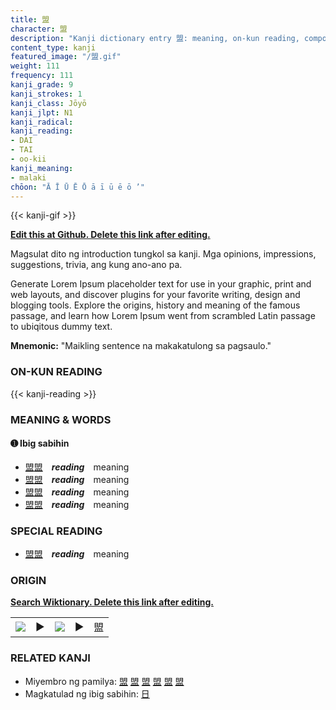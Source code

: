 ```yaml
---
title: 盟
character: 盟
description: "Kanji dictionary entry 盟: meaning, on-kun reading, compounds, origin, related kanji"
content_type: kanji
featured_image: "/盟.gif"
weight: 111
frequency: 111
kanji_grade: 9
kanji_strokes: 1
kanji_class: Jōyō
kanji_jlpt: N1
kanji_radical: 
kanji_reading: 
- DAI
- TAI
- oo-kii
kanji_meaning:
- malaki
chōon: "Ā Ī Ū Ē Ō ā ī ū ē ō ’"
---
```

[//]: # (Don't edit the line below. Kanji animated GIF code is automatically generated.)
{{< kanji-gif >}}

[//]: # (Edit below this line.)

**[Edit this at Github. Delete this link after editing.](https://github.com/tim0g/tim/tree/main/content/kanji/盟/index.md)**

Magsulat dito ng introduction tungkol sa kanji. Mga opinions, impressions, suggestions, trivia, ang kung ano-ano pa.

Generate Lorem Ipsum placeholder text for use in your graphic, print and web layouts, and discover plugins for your favorite writing, design and blogging tools. Explore the origins, history and meaning of the famous passage, and learn how Lorem Ipsum went from scrambled Latin passage to ubiqitous dummy text.
 
**Mnemonic:** "Maikling sentence na makakatulong sa pagsaulo."

### ON-KUN READING

[//]: # (Don't edit the line below. ON-KUN READING code is automatically generated.)
{{< kanji-reading >}}

### MEANING & WORDS

#### ➊ **Ibig sabihin**
  - [盟](../盟)[盟](../盟)　***reading***　meaning
  - [盟](../盟)[盟](../盟)　***reading***　meaning
  - [盟](../盟)[盟](../盟)　***reading***　meaning
  - [盟](../盟)[盟](../盟)　***reading***　meaning

### SPECIAL READING
  - [盟](../盟)[盟](../盟)　***reading***　meaning

### ORIGIN

**[Search Wiktionary. Delete this link after editing.](https://wiktionary.org/wiki/盟)**
<table class="kanji-table"><tr><td>
<img src="60px-盟-bronze.svg.png">
</td><td>▶</td><td>
<img src="60px-盟-oracle.svg.png">
</td><td>▶</td>
<td class="kanji-origin">盟</td>
</tr></table>

### RELATED KANJI
- Miyembro ng pamilya: [盟](../盟) [盟](../盟) [盟](../盟) [盟](../盟) [盟](../盟) [盟](../盟)
- Magkatulad ng ibig sabihin: [日](../日)
